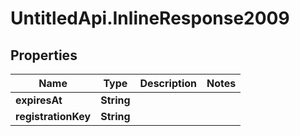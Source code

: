 # UntitledApi.InlineResponse2009

## Properties

Name | Type | Description | Notes
------------ | ------------- | ------------- | -------------
**expiresAt** | **String** |  | 
**registrationKey** | **String** |  | 


